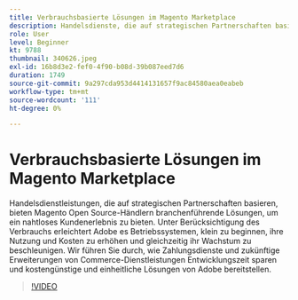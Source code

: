 ```yaml
---
title: Verbrauchsbasierte Lösungen im Magento Marketplace
description: Handelsdienste, die auf strategischen Partnerschaften basieren, bieten Magento Open Source-Händlern branchenführende Lösungen, um ein nahtloses Käufererlebnis zu bieten.. (Die Beschreibungen sollten zwischen 60 und 160 Zeichen lang sein.)
role: User
level: Beginner
kt: 9788
thumbnail: 340626.jpeg
exl-id: 16b8d3e2-fef0-4f90-b08d-39b087eed7d6
duration: 1749
source-git-commit: 9a297cda953d4414131657f9ac84580aea0eabeb
workflow-type: tm+mt
source-wordcount: '111'
ht-degree: 0%

---
```


# Verbrauchsbasierte Lösungen im Magento Marketplace

Handelsdienstleistungen, die auf strategischen Partnerschaften basieren, bieten Magento Open Source-Händlern branchenführende Lösungen, um ein nahtloses Kundenerlebnis zu bieten. Unter Berücksichtigung des Verbrauchs erleichtert Adobe es Betriebssystemen, klein zu beginnen, ihre Nutzung und Kosten zu erhöhen und gleichzeitig ihr Wachstum zu beschleunigen. Wir führen Sie durch, wie Zahlungsdienste und zukünftige Erweiterungen von Commerce-Dienstleistungen Entwicklungszeit sparen und kostengünstige und einheitliche Lösungen von Adobe bereitstellen.

>[!VIDEO](https://video.tv.adobe.com/v/340626/?quality=12&learn=on)
